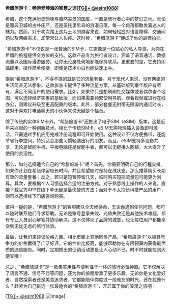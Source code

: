 **希腊旅游卡：畅游爱琴海的智慧之选[[TG💪+ @esim1088](https://t.me/s/esim1088)]**

希腊，这个充满历史韵味与自然美景的国度，一直是旅行者心中的梦幻之地。无论是雅典卫城的古朴庄严，还是圣托里尼岛的浪漫日落，每一个角落都散发着迷人的魅力。然而，对于初次踏上这片土地的游客来说，如何轻松应对语言障碍、交通问题以及网络需求，却常常让人头疼。这时候，“希腊旅游卡”便成了你的最佳拍档。

“希腊旅游卡”不仅仅是一张普通的SIM卡，它更像是一位贴心的私人导游，为你在希腊的旅程提供全方位的支持。这款产品专为旅行者设计，涵盖了语音通话、数据流量以及国际漫游服务，让你无论身处何地都能保持联系。更重要的是，它支持即插即用，操作简单便捷，即便是技术小白也能快速上手。

提到“希腊旅游卡”，不得不提的就是它的流量套餐。对于现代人来说，没有网络的生活简直无法想象。这款旅游卡提供了多种流量方案，从基础版到豪华版应有尽有，满足不同用户的使用需求。比如，如果你只是想刷刷社交媒体或者偶尔查个地图，可以选择经济实惠的基础版；而如果需要频繁使用导航、观看视频或进行在线办公，则建议升级至更高配置的版本。此外，部分套餐还附带无限国内通话时长，这对于喜欢打电话聊天的小伙伴来说无疑是个福音。

除了传统的实体SIM卡外，“希腊旅游卡”还推出了电子SIM（eSIM）版本，这是近年来兴起的一种创新技术。相比于传统SIM卡，eSIM无需物理插入设备即可激活，只需通过手机应用完成注册流程即可开始使用。这种设计不仅方便携带，还能节省行李空间，特别适合那些习惯轻装出行的朋友。而且，eSIM支持多设备共享，无论是智能手机、平板电脑还是智能手表，都可以无缝接入网络，大大提升了使用的灵活性。

那么，如何选择适合自己的“希腊旅游卡”呢？首先，你需要明确自己的行程安排。如果你计划在希腊停留较长时间，并且希望随时保持在线状态，那么推荐购买长期有效的流量套餐；反之，若只是短暂停留几天，临时购买短期流量包可能更为划算。其次，要根据个人习惯选择合适的注册方式。对于熟悉线上操作的人来说，直接下载官方APP在线下单无疑是最快捷的方法；而对于不太擅长科技产品的用户，则可以选择线下门店咨询购买。

值得一提的是，“希腊旅游卡”的客服团队全天候待命，无论你遇到任何问题，都可以随时联系他们寻求帮助。无论是账号登录失败、充值失败还是其他技术难题，都有专业人员耐心解答并协助解决。这不仅体现了品牌的诚意，也让每位用户都能享受到无忧无虑的旅行体验。

最后，让我们来谈谈价格方面。相比市面上其他同类产品，“希腊旅游卡”以极具竞争力的价格赢得了广泛好评。它的性价比极高，能够帮助你在有限预算内获得最优质的通信服务。同时，定期推出的促销活动更是让人心动不已，时不时就能捡到大便宜哦！

总之，“希腊旅游卡”是一款集实用性与便利性于一体的旅行必备神器。它不仅解决了语言不通、信号不佳等问题，还为你的旅程增添了更多乐趣。无论你是文化爱好者、自然探索者还是美食追求者，它都能陪伴你度过一段难忘的时光。还在犹豫什么？赶紧为自己挑选一张最适合的“希腊旅游卡”，开启属于你的浪漫之旅吧！

[[TG💪+ @esim1088](https://t.me/s/esim1088) ![Image](https://i.postimg.cc/4NQfJmqS/Snipaste-2025-05-13-00-14-12.png)]